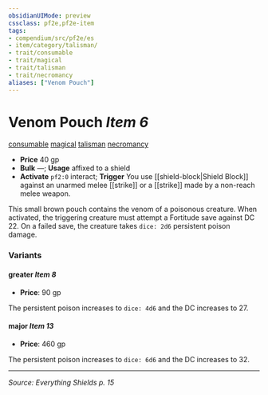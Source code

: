 ```yaml
---
obsidianUIMode: preview
cssclass: pf2e,pf2e-item
tags:
- compendium/src/pf2e/es
- item/category/talisman/
- trait/consumable
- trait/magical
- trait/talisman
- trait/necromancy
aliases: ["Venom Pouch"]
---
```

# Venom Pouch *Item 6*  
[consumable](consumable.md)  [magical](magical.md)  [talisman](talisman.md)  [necromancy](necromancy.md)

- **Price** 40 gp
- **Bulk** —; **Usage** affixed to a shield
- **Activate** `pf2:0` interact; **Trigger** You use [[shield-block|Shield Block]] against an unarmed melee [[strike]] or a [[strike]] made by a non-reach melee weapon.

This small brown pouch contains the venom of a poisonous creature. When activated, the triggering creature must attempt a Fortitude save against DC 22. On a failed save, the creature takes `dice: 2d6` persistent poison damage.

### Variants

#### greater *Item 8*

- **Price**: 90 gp

The persistent poison increases to `dice: 4d6` and the DC increases to 27.

#### major *Item 13*

- **Price**: 460 gp

The persistent poison increases to `dice: 6d6` and the DC increases to 32.

---
*Source: Everything Shields p. 15*